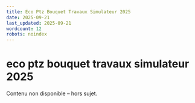 ```yaml
---
title: Eco Ptz Bouquet Travaux Simulateur 2025
date: 2025-09-21
last_updated: 2025-09-21
wordcount: 12
robots: noindex
---
```


# eco ptz bouquet travaux simulateur 2025

Contenu non disponible – hors sujet.